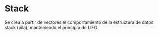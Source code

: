 # Stack
Se crea a partir de vectores el comportamiento de la estructura de datos stack (pila), manteniendo el principio de LIFO.
